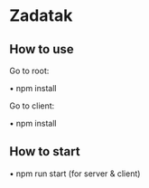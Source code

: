 # Zadatak

## How to use
Go to root:

• npm install

Go to client:

• npm install


## How to start

• npm run start (for server & client)
